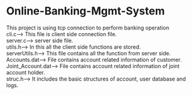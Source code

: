 # Online-Banking-Mgmt-System
This project is using tcp connection to perform banking operation    
cli.c--> This file is client side connection file.  
server.c--> server side file.  
utils.h--> In this all the client side functions are stored.  
serverUtils.h--> This file contains all the function from server side.  
Accounts.dat--> File contains account related information of customer.  
Joint_Account.dat--> File contains account related information of joint account holder.  
struc.h--> It includes the basic structures of account, user database and logs.  
